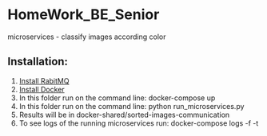 # HomeWork_BE_Senior
microservices - classify images according color

## Installation:
1) [Install RabitMQ](https://www.rabbitmq.com/install-windows.html)
2) [Install Docker](https://docs.docker.com/docker-for-windows/install/)
3) In this folder run on the command line: docker-compose up
4) In this folder run on the command line: python run_microservices.py
5) Results will be in docker-shared/sorted-images-communication
6) To see logs of the running microservices run: docker-compose logs -f -t


